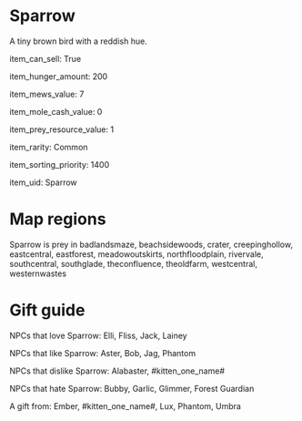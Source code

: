 # Sparrow

A tiny brown bird with a reddish hue.

item_can_sell: True

item_hunger_amount: 200

item_mews_value: 7

item_mole_cash_value: 0

item_prey_resource_value: 1

item_rarity: Common

item_sorting_priority: 1400

item_uid: Sparrow

# Map regions

Sparrow is prey in badlandsmaze, beachsidewoods, crater, creepinghollow, eastcentral, eastforest, meadowoutskirts, northfloodplain, rivervale, southcentral, southglade, theconfluence, theoldfarm, westcentral, westernwastes

# Gift guide

NPCs that love Sparrow: Elli, Fliss, Jack, Lainey

NPCs that like Sparrow: Aster, Bob, Jag, Phantom

NPCs that dislike Sparrow: Alabaster, #kitten_one_name#

NPCs that hate Sparrow: Bubby, Garlic, Glimmer, Forest Guardian

A gift from: Ember, #kitten_one_name#, Lux, Phantom, Umbra